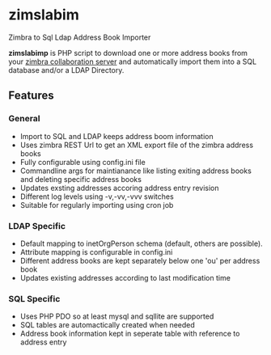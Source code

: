 zimslabim
=========

Zimbra to Sql Ldap Address Book Importer

__zimslabimp__ is PHP script to download one or more address books from your [zimbra collaboration server](http://www.zimbra.com) and automatically import them into a SQL database and/or a LDAP Directory.

Features
--------
### General
* Import to SQL and LDAP keeps address boom information
* Uses zimbra REST Url to get an XML export file of the zimbra address books
* Fully configurable using config.ini file
* Commandline args for maintianance like listing exiting address books and deleting specific address books
* Updates exsting addresses accoring address entry revision
* Different log levels using -v,-vv,-vvv switches
* Suitable for regularly importing using cron job

### LDAP Specific
* Default mapping to inetOrgPerson schema (default, others are possible).
* Attribute mapping is configurable in config.ini
* Different address books are kept separately below one 'ou' per address book
* Updates existing addresses according to last modification time

### SQL Specific
* Uses PHP PDO so at least mysql and sqllite are supported
* SQL tables are automactically created when needed
* Address book information kept in seperate table with reference to address entry
